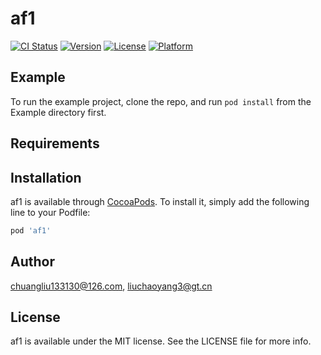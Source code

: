 # af1

[![CI Status](https://img.shields.io/travis/chuangliu133130@126.com/af1.svg?style=flat)](https://travis-ci.org/chuangliu133130@126.com/af1)
[![Version](https://img.shields.io/cocoapods/v/af1.svg?style=flat)](https://cocoapods.org/pods/af1)
[![License](https://img.shields.io/cocoapods/l/af1.svg?style=flat)](https://cocoapods.org/pods/af1)
[![Platform](https://img.shields.io/cocoapods/p/af1.svg?style=flat)](https://cocoapods.org/pods/af1)

## Example

To run the example project, clone the repo, and run `pod install` from the Example directory first.

## Requirements

## Installation

af1 is available through [CocoaPods](https://cocoapods.org). To install
it, simply add the following line to your Podfile:

```ruby
pod 'af1'
```

## Author

chuangliu133130@126.com, liuchaoyang3@gt.cn

## License

af1 is available under the MIT license. See the LICENSE file for more info.
